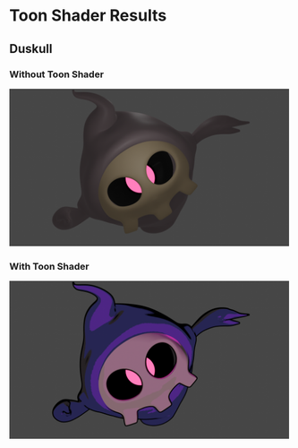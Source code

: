 # Toon Shader Results

## Duskull

### Without Toon Shader
<img src="duskull_ns.png" width="500"/>

### With Toon Shader
<img src="duskull.png" width="500"/>

